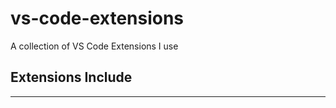 # vs-code-extensions
A collection of VS Code Extensions I use

## Extensions Include
---------------------
